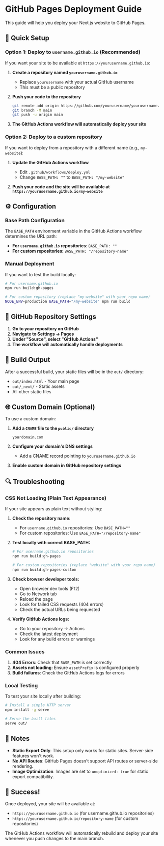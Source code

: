 # GitHub Pages Deployment Guide

This guide will help you deploy your Next.js website to GitHub Pages.

## 🚀 Quick Setup

### Option 1: Deploy to `username.github.io` (Recommended)

If you want your site to be available at `https://yourusername.github.io`:

1. **Create a repository named `yourusername.github.io`**
   - Replace `yourusername` with your actual GitHub username
   - This must be a public repository

2. **Push your code to the repository**
   ```bash
   git remote add origin https://github.com/yourusername/yourusername.github.io.git
   git branch -M main
   git push -u origin main
   ```

3. **The GitHub Actions workflow will automatically deploy your site**

### Option 2: Deploy to a custom repository

If you want to deploy from a repository with a different name (e.g., `my-website`):

1. **Update the GitHub Actions workflow**
   - Edit `.github/workflows/deploy.yml`
   - Change `BASE_PATH: ""` to `BASE_PATH: "/my-website"`

2. **Push your code and the site will be available at `https://yourusername.github.io/my-website`**

## ⚙️ Configuration

### Base Path Configuration

The `BASE_PATH` environment variable in the GitHub Actions workflow determines the URL path:

- **For `username.github.io` repositories**: `BASE_PATH: ""`
- **For custom repositories**: `BASE_PATH: "/repository-name"`

### Manual Deployment

If you want to test the build locally:

```bash
# For username.github.io
npm run build:gh-pages

# For custom repository (replace "my-website" with your repo name)
NODE_ENV=production BASE_PATH="/my-website" npm run build
```

## 🔧 GitHub Repository Settings

1. **Go to your repository on GitHub**
2. **Navigate to Settings → Pages**
3. **Under "Source", select "GitHub Actions"**
4. **The workflow will automatically handle deployments**

## 📁 Build Output

After a successful build, your static files will be in the `out/` directory:
- `out/index.html` - Your main page
- `out/_next/` - Static assets
- All other static files

## 🌐 Custom Domain (Optional)

To use a custom domain:

1. **Add a `CNAME` file to the `public/` directory**
   ```
   yourdomain.com
   ```

2. **Configure your domain's DNS settings**
   - Add a CNAME record pointing to `yourusername.github.io`

3. **Enable custom domain in GitHub repository settings**

## 🔍 Troubleshooting

### CSS Not Loading (Plain Text Appearance)

If your site appears as plain text without styling:

1. **Check the repository name:**
   - For `username.github.io` repositories: Use `BASE_PATH=""`
   - For custom repositories: Use `BASE_PATH="/repository-name"`

2. **Test locally with correct BASE_PATH:**
   ```bash
   # For username.github.io repositories
   npm run build:gh-pages
   
   # For custom repositories (replace "website" with your repo name)
   npm run build:gh-pages-custom
   ```

3. **Check browser developer tools:**
   - Open browser dev tools (F12)
   - Go to Network tab
   - Reload the page
   - Look for failed CSS requests (404 errors)
   - Check the actual URLs being requested

4. **Verify GitHub Actions logs:**
   - Go to your repository → Actions
   - Check the latest deployment
   - Look for any build errors or warnings

### Common Issues

1. **404 Errors**: Check that `BASE_PATH` is set correctly
2. **Assets not loading**: Ensure `assetPrefix` is configured properly
3. **Build failures**: Check the GitHub Actions logs for errors

### Local Testing

To test your site locally after building:

```bash
# Install a simple HTTP server
npm install -g serve

# Serve the built files
serve out/
```

## 📝 Notes

- **Static Export Only**: This setup only works for static sites. Server-side features won't work.
- **No API Routes**: GitHub Pages doesn't support API routes or server-side rendering.
- **Image Optimization**: Images are set to `unoptimized: true` for static export compatibility.

## 🎉 Success!

Once deployed, your site will be available at:
- `https://yourusername.github.io` (for username.github.io repositories)
- `https://yourusername.github.io/repository-name` (for custom repositories)

The GitHub Actions workflow will automatically rebuild and deploy your site whenever you push changes to the main branch. 